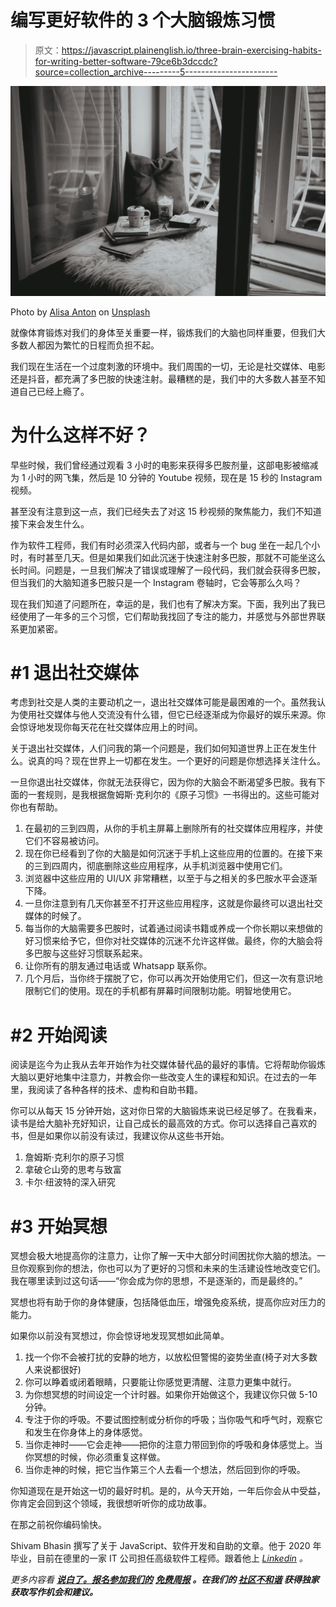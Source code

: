 # 编写更好软件的 3 个大脑锻炼习惯

> 原文：<https://javascript.plainenglish.io/three-brain-exercising-habits-for-writing-better-software-79ce6b3dccdc?source=collection_archive---------5----------------------->

![](img/088d7837f7eced4e583dbf7bf5a72100.png)

Photo by [Alisa Anton](https://unsplash.com/@alisaanton?utm_source=unsplash&utm_medium=referral&utm_content=creditCopyText) on [Unsplash](https://unsplash.com/s/photos/self-help?utm_source=unsplash&utm_medium=referral&utm_content=creditCopyText)

就像体育锻炼对我们的身体至关重要一样，锻炼我们的大脑也同样重要，但我们大多数人都因为繁忙的日程而负担不起。

我们现在生活在一个过度刺激的环境中。我们周围的一切，无论是社交媒体、电影还是抖音，都充满了多巴胺的快速注射。最糟糕的是，我们中的大多数人甚至不知道自己已经上瘾了。

# 为什么这样不好？

早些时候，我们曾经通过观看 3 小时的电影来获得多巴胺剂量，这部电影被缩减为 1 小时的网飞集，然后是 10 分钟的 Youtube 视频，现在是 15 秒的 Instagram 视频。

甚至没有注意到这一点，我们已经失去了对这 15 秒视频的聚焦能力，我们不知道接下来会发生什么。

作为软件工程师，我们有时必须深入代码内部，或者与一个 bug 坐在一起几个小时，有时甚至几天。但是如果我们如此沉迷于快速注射多巴胺，那就不可能坐这么长时间。问题是，一旦我们解决了错误或理解了一段代码，我们就会获得多巴胺，但当我们的大脑知道多巴胺只是一个 Instagram 卷轴时，它会等那么久吗？

现在我们知道了问题所在，幸运的是，我们也有了解决方案。下面，我列出了我已经使用了一年多的三个习惯，它们帮助我找回了专注的能力，并感觉与外部世界联系更加紧密。

# #1 退出社交媒体

考虑到社交是人类的主要动机之一，退出社交媒体可能是最困难的一个。虽然我认为使用社交媒体与他人交流没有什么错，但它已经逐渐成为你最好的娱乐来源。你会惊讶地发现你每天花在社交媒体应用上的时间。

关于退出社交媒体，人们问我的第一个问题是，我们如何知道世界上正在发生什么。说真的吗？现在世界上一切都在发生。一个更好的问题是你想选择关注什么。

一旦你退出社交媒体，你就无法获得它，因为你的大脑会不断渴望多巴胺。我有下面的一套规则，是我根据詹姆斯·克利尔的《原子习惯》一书得出的。这些可能对你也有帮助。

1.  在最初的三到四周，从你的手机主屏幕上删除所有的社交媒体应用程序，并使它们不容易被访问。
2.  现在你已经看到了你的大脑是如何沉迷于手机上这些应用的位置的。在接下来的三到四周内，彻底删除这些应用程序，从手机浏览器中使用它们。
3.  浏览器中这些应用的 UI/UX 非常糟糕，以至于与之相关的多巴胺水平会逐渐下降。
4.  一旦你注意到有几天你甚至不打开这些应用程序，这就是你最终可以退出社交媒体的时候了。
5.  每当你的大脑需要多巴胺时，试着通过阅读书籍或养成一个你长期以来想做的好习惯来给予它，但你对社交媒体的沉迷不允许这样做。最终，你的大脑会将多巴胺与这些好习惯联系起来。
6.  让你所有的朋友通过电话或 Whatsapp 联系你。
7.  几个月后，当你终于摆脱了它，你可以再次开始使用它们，但这一次有意识地限制它们的使用。现在的手机都有屏幕时间限制功能。明智地使用它。

# #2 开始阅读

阅读是迄今为止我从去年开始作为社交媒体替代品的最好的事情。它将帮助你锻炼大脑以更好地集中注意力，并教会你一些改变人生的课程和知识。在过去的一年里，我阅读了各种各样的技术、虚构和自助书籍。

你可以从每天 15 分钟开始，这对你日常的大脑锻炼来说已经足够了。在我看来，读书是给大脑补充好知识，让自己成长的最高效的方式。你可以选择自己喜欢的书，但是如果你以前没有读过，我建议你从这些书开始。

1.  詹姆斯·克利尔的原子习惯
2.  拿破仑山旁的思考与致富
3.  卡尔·纽波特的深入研究

# #3 开始冥想

冥想会极大地提高你的注意力，让你了解一天中大部分时间困扰你大脑的想法。一旦你观察到你的想法，你也可以为了更好的习惯和未来的生活建设性地改变它们。我在哪里读到过这句话——“你会成为你的思想，不是逐渐的，而是最终的。”

冥想也将有助于你的身体健康，包括降低血压，增强免疫系统，提高你应对压力的能力。

如果你以前没有冥想过，你会惊讶地发现冥想如此简单。

1.  找一个你不会被打扰的安静的地方，以放松但警惕的姿势坐直(椅子对大多数人来说都很好)
2.  你可以睁着或闭着眼睛，只要能让你感觉更清醒、注意力更集中就行。
3.  为你想冥想的时间设定一个计时器。如果你开始做这个，我建议你只做 5-10 分钟。
4.  专注于你的呼吸。不要试图控制或分析你的呼吸；当你吸气和呼气时，观察它和发生在你身体上的身体感觉。
5.  当你走神时——它会走神——把你的注意力带回到你的呼吸和身体感觉上。当你冥想的时候，你必须重复这样做。
6.  当你走神的时候，把它当作第三个人去看一个想法，然后回到你的呼吸。

你知道现在是开始这一切的最好时机。是的，从今天开始，一年后你会从中受益，你肯定会回到这个领域，我很想听听你的成功故事。

在那之前祝你编码愉快。

Shivam Bhasin 撰写了关于 JavaScript、软件开发和自助的文章。他于 2020 年毕业，目前在德里的一家 IT 公司担任高级软件工程师。跟着他上 [*Linkedin*](https://www.linkedin.com/in/shivam-bhasin-69a588158/) *。*

*更多内容看* [***说白了。报名参加我们的***](http://plainenglish.io/) **[***免费周报***](http://newsletter.plainenglish.io/) *。在我们的* [***社区不和谐***](https://discord.gg/GtDtUAvyhW) *获得独家获取写作机会和建议。***